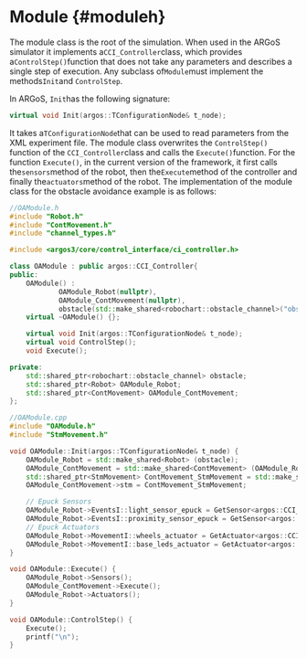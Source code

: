 # Module {#moduleh}

The module class is the root of the simulation. When used in the ARGoS simulator it implements a`CCI_Controller`class, which provides a`ControlStep()`function that does not take any parameters and describes a single step of execution. Any subclass of`Module`must implement the methods`Init`and `ControlStep`.

In ARGoS, `Init`has the following signature:

```cpp
virtual void Init(argos::TConfigurationNode& t_node);
```

It takes a`TConfigurationNode`that can be used to read parameters from the XML experiment file. The module class overwrites the `ControlStep()` function of the `CCI_Controller`class and calls the `Execute()`function. For the function `Execute()`, in the current version of the framework, it first calls the`sensors`method of the robot, then the`Execute`method of the controller and finally the`actuators`method of the robot. The implementation of the module class for the obstacle avoidance example is as follows:

```cpp
//OAModule.h
#include "Robot.h"
#include "ContMovement.h"
#include "channel_types.h"

#include <argos3/core/control_interface/ci_controller.h>

class OAModule : public argos::CCI_Controller{
public:
    OAModule() :
            OAModule_Robot(nullptr),
            OAModule_ContMovement(nullptr),
            obstacle(std::make_shared<robochart::obstacle_channel>("obstacle")) {}
    virtual ~OAModule() {};

    virtual void Init(argos::TConfigurationNode& t_node);
    virtual void ControlStep();
    void Execute();

private:
    std::shared_ptr<robochart::obstacle_channel> obstacle;
    std::shared_ptr<Robot> OAModule_Robot;
    std::shared_ptr<ContMovement> OAModule_ContMovement;
};

//OAModule.cpp
#include "OAModule.h"
#include "StmMovement.h"

void OAModule::Init(argos::TConfigurationNode& t_node) {
    OAModule_Robot = std::make_shared<Robot> (obstacle);
    OAModule_ContMovement = std::make_shared<ContMovement> (OAModule_Robot, obstacle);
    std::shared_ptr<StmMovement> ContMovement_StmMovement = std::make_shared<StmMovement>(OAModule_Robot, OAModule_ContMovement, obstacle);
    OAModule_ContMovement->stm = ContMovement_StmMovement;

    // Epuck Sensors
    OAModule_Robot->EventsI::light_sensor_epuck = GetSensor<argos::CCI_EPuckLightSensor>("epuck_light");
    OAModule_Robot->EventsI::proximity_sensor_epuck = GetSensor<argos::CCI_EPuckProximitySensor>("epuck_proximity");
    // Epuck Actuators
    OAModule_Robot->MovementI::wheels_actuator = GetActuator<argos::CCI_EPuckWheelsActuator>("epuck_wheels");
    OAModule_Robot->MovementI::base_leds_actuator = GetActuator<argos::CCI_EPuckBaseLEDsActuator>("epuck_base_leds");
}

void OAModule::Execute() {
    OAModule_Robot->Sensors();
    OAModule_ContMovement->Execute();
    OAModule_Robot->Actuators();
}

void OAModule::ControlStep() {
    Execute();
    printf("\n");
}
```



